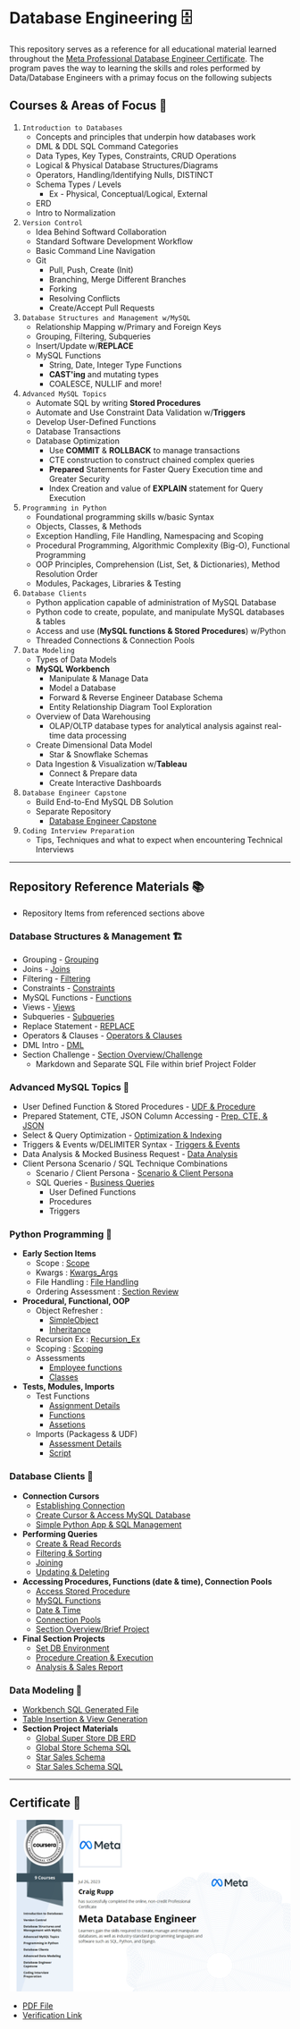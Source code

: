 # Database Engineering 🗄️
This repository serves as a reference for all educational material learned throughout the [Meta Professional Database Engineer Certificate](https://www.coursera.org/professional-certificates/meta-database-engineer). The program paves the way to learning the skills and roles performed by Data/Database Engineers with a primay focus on the following subjects

## **Courses & Areas of Focus 🔦**
1. `Introduction to Databases`
    - Concepts and principles that underpin how databases work
    - DML & DDL SQL Command Categories
    - Data Types, Key Types, Constraints, CRUD Operations
    - Logical & Physical Database Structures/Diagrams
    - Operators, Handling/Identifying Nulls, DISTINCT
    - Schema Types / Levels
        - Ex - Physical, Conceptual/Logical, External
    - ERD
    - Intro to Normalization
2. `Version Control`
    - Idea Behind Softward Collaboration
    - Standard Software Development Workflow
    - Basic Command Line Navigation
    - Git
        * Pull, Push, Create (Init)
        * Branching, Merge Different Branches
        * Forking
        * Resolving Conflicts
        * Create/Accept Pull Requests
3. `Database Structures and Management w/MySQL`
    - Relationship Mapping w/Primary and Foreign Keys
    - Grouping, Filtering, Subqueries
    - Insert/Update w/**REPLACE**
    - MySQL Functions
        * String, Date, Integer Type Functions
        * **CAST'ing** and mutating types
        * COALESCE, NULLIF and more!
4. `Advanced MySQL Topics`
    - Automate SQL by writing **Stored Procedures**
    - Automate and Use Constraint Data Validation w/**Triggers**
    - Develop User-Defined Functions
    - Database Transactions
    - Database Optimization
        * Use **COMMIT** & **ROLLBACK** to manage transactions
        * CTE construction to construct chained complex queries
        * **Prepared** Statements for Faster Query Execution time and Greater Security
        * Index Creation and value of **EXPLAIN** statement for Query Execution
5. `Programming in Python`
    - Foundational programming skills w/basic Syntax
    - Objects, Classes, & Methods
    - Exception Handling, File Handling, Namespacing and Scoping
    - Procedural Programming, Algorithmic Complexity (Big-O), Functional Programming
    - OOP Principles, Comprehension (List, Set, & Dictionaries), Method Resolution Order
    - Modules, Packages, Libraries & Testing
6. `Database Clients`
    - Python application capable of administration of MySQL Database
    - Python code to create, populate, and manipulate MySQL databases & tables
    - Access and use (**MySQL functions & Stored Procedures**) w/Python
    - Threaded Connections & Connection Pools
7. `Data Modeling`
    - Types of Data Models
    - **MySQL Workbench**
        - Manipulate & Manage Data
        - Model a Database
        - Forward & Reverse Engineer Database Schema
        - Entity Relationship Diagram Tool Exploration
    - Overview of Data Warehousing
        * OLAP/OLTP database types for analytical analysis against real-time data processing
    - Create Dimensional Data Model 
        * Star & Snowflake Schemas
    - Data Ingestion & Visualization w/**Tableau**
        * Connect & Prepare data 
        * Create Interactive Dashboards
8. `Database Engineer Capstone`
    - Build End-to-End MySQL DB Solution
    - Separate Repository
        - [Database Engineer Capstone](https://github.com/craigtrupp/db-capstone-project/tree/main)
9. `Coding Interview Preparation`
    - Tips, Techniques and what to expect when encountering Technical Interviews

---

## **Repository Reference Materials** 📚
* Repository Items from referenced sections above

### **Database Structures & Management** 🏗️
* Grouping - [Grouping](/MySQL_Structures_Management/Grouping_data.md)
* Joins - [Joins](/MySQL_Structures_Management/Joins.md)
* Filtering - [Filtering](/MySQL_Structures_Management/Filtering_Data.md)
* Constraints - [Constraints](/MySQL_Structures_Management/Constraints.md)
* MySQL Functions - [Functions](/MySQL_Structures_Management/MySQL_Funcs.md)
* Views - [Views](/MySQL_Structures_Management/Views_Lab.md)
* Subqueries - [Subqueries](/MySQL_Structures_Management/Subqueries.md)
* Replace Statement - [REPLACE](/MySQL_Structures_Management/Replace_Lab.md)
* Operators & Clauses - [Operators & Clauses](/MySQL_Structures_Management/Operators_Clasuse_Endwk1.md)
* DML Intro - [DML](/MySQL_Structures_Management/ChngALTERStructure.md)
* Section Challenge - [Section Overview/Challenge](/MySQL_Structures_Management/MySQLDB_Project)
    - Markdown and Separate SQL File within brief Project Folder

### **Advanced MySQL Topics** 🎯
* User Defined Function & Stored Procedures - [UDF & Procedure](/AdvMySQL_Topics/Dev_Funcs.md)
* Prepared Statement, CTE, JSON Column Accessing - [Prep, CTE, & JSON](/AdvMySQL_Topics/Optimization_Techniques.md)
* Select & Query Optimization - [Optimization & Indexing](/AdvMySQL_Topics/Select_Optimization.md)
* Triggers & Events w/DELIMITER Syntax - [Triggers & Events](/AdvMySQL_Topics/Triggers.md)
* Data Analysis & Mocked Business Request - [Data Analysis](/AdvMySQL_Topics/Data_Analysis_MySQL.md)
* Client Persona Scenario / SQL Technique Combinations 
    - Scenario / Client Persona - [Scenario & Client Persona](/AdvMySQL_Topics/Closing_Course_Task/DAnalysis_Client_Persona.md)
    - SQL Queries - [Business Queries](/AdvMySQL_Topics/Closing_Course_Task/Client_Persona_Queries.sql)
        - User Defined Functions
        * Procedures
        * Triggers

### **Python Programming** 🐍
* **Early Section Items**
    - Scope : [Scope](/PythonProgramming/Wk1_Wk2_Items/ScopeReview.py)
    - Kwargs : [Kwargs_Args](/PythonProgramming/Wk1_Wk2_Items/kwargs_args.py)
    - File Handling : [File Handling](/PythonProgramming/Wk1_Wk2_Items/file_handling.py)
    - Ordering Assessment : [Section Review](/PythonProgramming/Wk1_Wk2_Items/ordering_assessment.py)
* **Procedural, Functional, OOP**
    - Object Refresher : 
        - [SimpleObject](/PythonProgramming/Procedural_Functional_OOP_Wk3/CustomObj.py)
        - [Inheritance](/PythonProgramming/Procedural_Functional_OOP_Wk3/More_Obj_passing.py)
    - Recursion Ex : [Recursion_Ex](/PythonProgramming/Procedural_Functional_OOP_Wk3/Reverse_Recurse.py)
    - Scoping : [Scoping](/PythonProgramming/Procedural_Functional_OOP_Wk3/Scoping.py)
    - Assessments
        * [Employee functions](/PythonProgramming/Procedural_Functional_OOP_Wk3/wk3_first_assessment.py)
        * [Classes](/PythonProgramming/Procedural_Functional_OOP_Wk3/abstract_pythassmnt.py)
* **Tests, Modules, Imports**
    * Test Functions 
        - [Assignment Details](/PythonProgramming/Import_Scope_Wk4/Write_Tests_Functions/README.md)
        - [Functions](/PythonProgramming/Import_Scope_Wk4/Write_Tests_Functions/spellcheck.py)
        - [Assetions](/PythonProgramming/Import_Scope_Wk4/Write_Tests_Functions/test_spellcheck.py)
    * Imports (Packagess & UDF)
        - [Assessment Details](/PythonProgramming/Import_Scope_Wk4/Assessment_I_S/README.md)
        - [Script](/PythonProgramming/Import_Scope_Wk4/Assessment_I_S/jsongenerator.py)

### **Database Clients** 🌉
* **Connection Cursors**
    * [Establishing Connection](/Database%20Clients/Wk1_Connction_Cursors/Making%20your%20MySQL_Python%20connection.ipynb)
    * [Create Cursor & Access MySQL Database](/Database%20Clients/Wk1_Connction_Cursors/Working%20with%20cursors.ipynb)
    * [Simple Python App & SQL Management](/Database%20Clients/Wk1_Connction_Cursors/Creating%20a%20table%20structure%20in%20a%20MySQL%20database%20using%20Python.ipynb)
* **Performing Queries**
    * [Create & Read Records](/Database%20Clients/Wk2_PerformingQueries/Creating%20and%20reading%20records%20in%20a%20MySQL%20database%20using%20Python.ipynb)
    * [Filtering & Sorting](/Database%20Clients/Wk2_PerformingQueries/Filtering%20and%20sorting%20data%20in%20a%20MySQL%20database%20using%20Python.ipynb)
    * [Joining](/Database%20Clients/Wk2_PerformingQueries/Performing%20different%20JOIN%20operations%20in%20MySQL%20databases%20using%20Python.ipynb)
    * [Updating & Deleting](/Database%20Clients/Wk2_PerformingQueries/Updating%20and%20deleting%20records%20in%20a%20MySQL%20database%20using%20Python.ipynb)
* **Accessing Procedures, Functions (date & time), Connection Pools**
    * [Access Stored Procedure](/Database%20Clients/Wk3_AdvDBClients/Accessing%20stored%20procedures%20in%20a%20MySQL%20database%20using%20Python.ipynb)
    * [MySQL Functions](/Database%20Clients/Wk3_AdvDBClients/Utilizing%20MySQL%20functions%20with%20Python.ipynb)
    * [Date & Time](/Database%20Clients/Wk3_AdvDBClients/Working%20with%20date%20and%20time%20functions%20in%20Python.ipynb)
    * [Connection Pools](/Database%20Clients/Wk3_AdvDBClients/Working%20with%20connection%20pools.ipynb)
    * [Section Overview/Brief Project](/Database%20Clients/Wk3_AdvDBClients/Little%20Lemon%20analysis%20and%20sales%20report.ipynb)
* **Final Section Projects**
    * [Set DB Environment](/Database%20Clients/Wk4_FinalProjects/Setting%20DB%20Environment.ipynb)
    * [Procedure Creation & Execution](/Database%20Clients/Wk4_FinalProjects/Implement%20and%20query%20stored%20procedures.ipynb)
    * [Analysis & Sales Report](/Database%20Clients/Wk4_FinalProjects/Little%20Lemon%20analysis%20and%20sales%20report.ipynb)

### **Data Modeling** 📸
* [Workbench SQL Generated File](/DataModeling/Wk1_WBench/mysqlwb_model.sql)
* [Table Insertion & View Generation](/DataModeling/Wk1_WBench/insert_n_view.sql)
* **Section Project Materials**
    * [Global Super Store DB ERD](/DataModeling/DataModelProject/GlobalSuperStoreSchemaERD.png)
    * [Global Store Schema SQL](/DataModeling/DataModelProject/GlobalStoreSchema.sql)
    * [Star Sales Schema](/DataModeling/DataModelProject/Star_Schema_Sales.png)
    * [Star Sales Schema SQL](/DataModeling/DataModelProject/star_schema.sql)

---

## **Certificate** 🧾
<!-- <object data="https://github.com/craigtrupp/meta_database_engineering/blob/main/images/Meta_DB_Engineering_1.pdf" type="application/pdf" width="700px" height="700px">
    <embed src="https://github.com/craigtrupp/meta_database_engineering/blob/main/images/Meta_DB_Engineering_1.pdf">
        <p>This browser does not support PDFs. Please download the PDF to view it: <a href="https://github.com/craigtrupp/meta_database_engineering/blob/main/images/Meta_DB_Engineering_1.pdf">Download PDF</a>.</p>
    </embed>
</object> 
Returned Error
This browser does not support PDFs. Please download the PDF to view it: Download PDF.
-->
![Foodie Fi Intro](images/Certificate_Mdb.png)
* [PDF File](/images/Meta_DB_Engineering_1.pdf)
* [Verification Link](https://coursera.org/verify/professional-cert/JVKWU2TMG5H9)